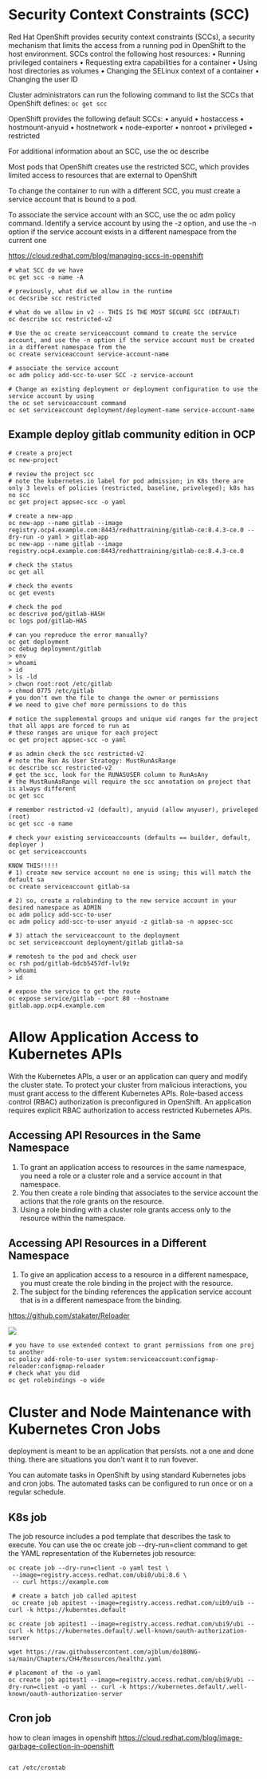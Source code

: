 # Security Context Constraints (SCC)

Red Hat OpenShift provides security context constraints (SCCs), a security mechanism that limits
the access from a running pod in OpenShift to the host environment. SCCs control the following
host resources:
• Running privileged containers
• Requesting extra capabilities for a container
• Using host directories as volumes
• Changing the SELinux context of a container
• Changing the user ID

Cluster administrators can run the following command to list the SCCs that OpenShift defines:
`oc get scc`

OpenShift provides the following default SCCs:
• anyuid
• hostaccess
• hostmount-anyuid
• hostnetwork
• node-exporter
• nonroot
• privileged
• restricted

For additional information about an SCC, use the oc describe 

Most pods that OpenShift creates use the restricted SCC, which provides limited access to resources that are external to OpenShift

To change the container to run with a different SCC, you must create a service account that is bound to a pod.

To associate the service account with an SCC, use the oc adm policy command. Identify a
service account by using the -z option, and use the -n option if the service account exists in a
different namespace from the current one

https://cloud.redhat.com/blog/managing-sccs-in-openshift

```
# what SCC do we have
oc get scc -o name -A

# previously, what did we allow in the runtime
oc decsribe scc restricted 

# what do we allow in v2 -- THIS IS THE MOST SECURE SCC (DEFAULT)
oc describe scc restricted-v2

# Use the oc create serviceaccount command to create the service account, and use the -n option if the service account must be created in a different namespace from the
oc create serviceaccount service-account-name

# associate the service account
oc adm policy add-scc-to-user SCC -z service-account

# Change an existing deployment or deployment configuration to use the service account by using
the oc set serviceaccount command
oc set serviceaccount deployment/deployment-name service-account-name
```

## Example deploy gitlab community edition in OCP
```
# create a project
oc new-project

# review the project scc
# note the kubernetes.io label for pod admission; in K8s there are only 3 levels of policies (restricted, baseline, priveleged); k8s has no scc
oc get project appsec-scc -o yaml

# create a new-app
oc new-app --name gitlab --image registry.ocp4.example.com:8443/redhattraining/gitlab-ce:8.4.3-ce.0 --dry-run -o yaml > gitlab-app
oc new-app --name gitlab --image registry.ocp4.example.com:8443/redhattraining/gitlab-ce:8.4.3-ce.0

# check the status
oc get all

# check the events
oc get events

# check the pod
oc descrive pod/gitlab-HASH
oc logs pod/gitlab-HAS

# can you reproduce the error manually?
oc get deployment
oc debug deployment/gitlab
> env
> whoami
> id
> ls -ld
> chwon root:root /etc/gitlab
> chmod 0775 /etc/gitlab
# you don't own the file to change the owner or permissions
# we need to give chef more permissions to do this

# notice the supplemental groups and unique uid ranges for the project that all apps are forced to run as
# these ranges are unique for each project
oc get project appsec-scc -o yaml

# as admin check the scc restricted-v2
# note the Run As User Strategy: MustRunAsRange
oc describe scc restricted-v2
# get the scc, look for the RUNASUSER column to RunAsAny
# the MustRunAsRange will require the scc annotation on project that is always different
oc get scc 

# remember restricted-v2 (default), anyuid (allow anyuser), priveleged (root)
oc get scc -o name

# check your existing serviceaccounts (defaults == builder, default, deployer )
oc get serviceaccounts

KNOW THIS!!!!!
# 1) create new service account no one is using; this will match the default sa
oc create serviceaccount gitlab-sa

# 2) so, create a rolebinding to the new service account in your desired namespace as ADMIN
oc adm policy add-scc-to-user
oc adm policy add-scc-to-user anyuid -z gitlab-sa -n appsec-scc

# 3) attach the serviceaccount to the deployment 
oc set serviceaccount deployment/gitlab gitlab-sa

# remotesh to the pod and check user
oc rsh pod/gitlab-6dcb5457df-lvl9z
> whoami
> id

# expose the service to get the route
oc expose service/gitlab --port 80 --hostname gitlab.app.ocp4.example.com

```

# Allow Application Access to Kubernetes APIs
With the Kubernetes APIs, a user or an application can query and modify the cluster state.
To protect your cluster from malicious interactions, you must grant access to the different
Kubernetes APIs.
Role-based access control (RBAC) authorization is preconfigured in OpenShift. An application
requires explicit RBAC authorization to access restricted Kubernetes APIs.

## Accessing API Resources in the Same Namespace
1. To grant an application access to resources in the same namespace, you need a role or a cluster
role and a service account in that namespace. 
1. You then create a role binding that associates to the
service account the actions that the role grants on the resource. 
1. Using a role binding with a cluster
role grants access only to the resource within the namespace.

## Accessing API Resources in a Different Namespace

1. To give an application access to a resource in a different namespace, you must create the role
binding in the project with the resource. 
1. The subject for the binding references the application
service account that is in a different namespace from the binding.

https://github.com/stakater/Reloader

![](./k8s-api-access.png)

```
# you have to use extended context to grant permissions from one proj to another
oc policy add-role-to-user system:serviceaccount:configmap-reloader:configmap-reloader
# check what you did
oc get rolebindings -o wide
```

# Cluster and Node Maintenance with Kubernetes Cron Jobs

deployment is meant to be an application that persists. not a one and done thing.
there are situations you don't want it to run fovever.

You can automate tasks in OpenShift by using standard Kubernetes jobs and cron jobs. The
automated tasks can be configured to run once or on a regular schedule.

## K8s job

The job resource includes a pod template that describes the task to execute. You can use the oc
create job --dry-run=client command to get the YAML representation of the Kubernetes
job resource:

```
oc create job --dry-run=client -o yaml test \
 --image=registry.access.redhat.com/ubi8/ubi:8.6 \
 -- curl https://example.com

 # create a batch job called apitest
 oc create job apitest --image=registry.access.redhat.com/uib9/uib -- curl -k https://kuberntes.default

oc create job apitest1 --image=registry.access.redhat.com/ubi9/ubi -- curl -k https://kubernetes.default/.well-known/oauth-authorization-server

wget https://raw.githubusercontent.com/ajblum/do180NG-sa/main/Chapters/CH4/Resources/healthz.yaml

# placement of the -o yaml
oc create job apitest1 --image=registry.access.redhat.com/ubi9/ubi --dry-run=client -o yaml -- curl -k https://kubernetes.default/.well-known/oauth-authorization-server
```

## Cron job

how to clean images in openshift 
https://cloud.redhat.com/blog/image-garbage-collection-in-openshift


```

cat /etc/crontab
```